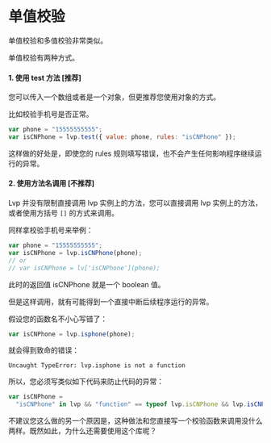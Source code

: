 # 单值校验

单值校验和多值校验非常类似。

单值校验有两种方式。

#### 1. 使用 test 方法 [推荐]

您可以传入一个数组或者是一个对象，但更推荐您使用对象的方式。

比如校验手机号是否正常。

```js
var phone = "15555555555";
var isCNPhone = lvp.test({ value: phone, rules: "isCNPhone" });
```

这样做的好处是，即使您的 rules 规则填写错误，也不会产生任何影响程序继续运行的异常。

#### 2. 使用方法名调用 [不推荐]

Lvp 并没有限制直接调用 lvp 实例上的方法，您可以直接调用 lvp 实例上的方法，或者使用方括号 `[]` 的方式来调用。

同样拿校验手机号来举例：

```js
var phone = "15555555555";
var isCNPhone = lvp.isCNPhone(phone);
// or
// var isCNPhone = lv['isCNPhone'](phone);
```

此时的返回值 isCNPhone 就是一个 boolean 值。

但是这样调用，就有可能得到一个直接中断后续程序运行的异常。

假设您的函数名不小心写错了：

```js
var isCNPhone = lvp.isphone(phone);
```

就会得到致命的错误：

```text
Uncaught TypeError: lvp.isphone is not a function
```

所以，您必须写类似如下代码来防止代码的异常：

```js
var isCNPhone =
  "isCNPhone" in lvp && "function" == typeof lvp.isCNPhone && lvp.isCNPhone(phone);
```

不建议您这么做的另一个原因是，这种做法和您直接写一个校验函数来调用没什么两样。既然如此，为什么还需要使用这个库呢？
